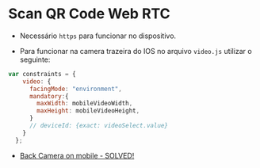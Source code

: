 <h1>Scan QR Code Web RTC</h1>

- Necessário `https` para funcionar no dispositivo.

- Para funcionar na camera trazeira do IOS no arquivo `video.js` utilizar o seguinte:

```js
var constraints = {
    video: {
      facingMode: "environment",
      mandatory:{
        maxWidth: mobileVideoWidth,
        maxHeight: mobileVideoHeight,
      }
      // deviceId: {exact: videoSelect.value}
    }
  };
```

- [Back Camera on mobile - SOLVED!](https://github.com/jeromeetienne/AR.js/issues/86)